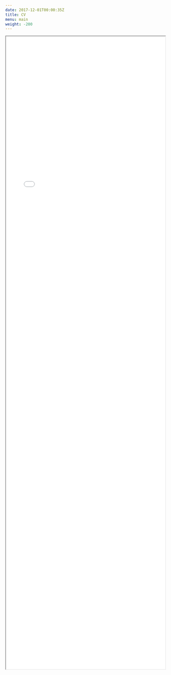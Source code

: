 ```yaml
---
date: 2017-12-01T00:00:35Z
title: CV
menu: main
weight: -200
---
```



<iframe src="/amcv/index.html" width="100%" height="2000px"></iframe>